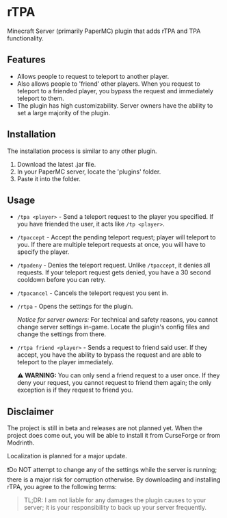 # rTPA
Minecraft Server (primarily PaperMC) plugin that adds rTPA and TPA functionality.
## Features

- Allows people to request to teleport to another player.
- Also allows people to 'friend' other players. When you request to teleport to a friended player, you bypass the request and immediately teleport to them.
- The plugin has high customizability. Server owners have the ability to set a large majority of the plugin.

## Installation

The installation process is similar to any other plugin.
1. Download the latest  .jar file.
2. In your PaperMC server, locate the 'plugins' folder.
3. Paste it into the folder.

## Usage

- `/tpa <player>` - Send a teleport request to the player you specified. If you have friended the user, it acts like `/tp <player>`.
- `/tpaccept` - Accept the pending teleport request; player will teleport to you. If there are multiple teleport requests at once, you will have to specify the player.
- `/tpadeny` - Denies the teleport request. Unlike `/tpaccept`, it denies all requests. If your teleport request gets denied, you have a 30 second cooldown before you can retry.
- `/tpacancel` - Cancels the teleport request you sent in.
- `/rtpa` - Opens the settings for the plugin.

  *Notice for server owners:* For technical and safety reasons, you cannot change server settings in-game. Locate the plugin's config files and change the settings from there.
- `/rtpa friend <player>` - Sends a request to friend said user. If they accept, you have the ability to bypass the request and are able to teleport to the player immediately.
  
  **⚠️ WARNING:** You can only send a friend request to a user once. If they deny your request, you cannot request to friend them again; the only exception is if they request to friend you.

## Disclaimer
The project is still in beta and releases are not planned yet. When the project does come out, you will be able to install it from CurseForge or from Modrinth.
<!-- Update this section when the plugin releases. -->
Localization is planned for a major update.

❗Do NOT attempt to change any of the settings while the server is running; there is a major risk for corruption otherwise.
By downloading and installing rTPA, you agree to the following terms:
<!-- Link to be addded. -->
> TL;DR: I am not liable for any damages the plugin causes to your server; it is your responsibility to back up your server frequently.
